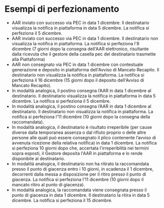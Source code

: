 # Esempi di perfezionamento

* AAR inviato con successo via PEC in data 1 dicembre. Il destinatario visualizza la notifica in piattaforma in data 5 dicembre. La notifica si perfeziona il 5 dicembre.
* AAR inviato con successo via PEC in data 1 dicembre. Il destinatario non visualizza la notifica in piattaforma. La notifica si perfeziona l'8 dicembre (7 giorni dopo la consegna dell'AAR elettronico, risultante dalla ricevuta che il gestore della casella pec del destinatario trasmette alla Piattaforma)
* AAR non consegnato via PEC in data 1 dicembre con contestuale generazione e deposito in piattaforma dell'Avviso di Mancato Recapito. Il destinatario non visualizza la notifica in piattaforma. La notifica si perfeziona il 16 dicembre (15 giorni dopo il deposito dell'Avviso di Mancato Recapito).
* In modalità analogica, il postino consegna l’AAR in data 1 dicembre al destinatario. Il destinatario visualizza la notifica in piattaforma in data 5 dicembre. La notifica si perfeziona il 5 dicembre.
* In modalità analogica, il postino consegna l’AAR in data 1 dicembre al destinatario. Il destinatario non visualizza la notifica in piattaforma. La notifica si perfeziona l'11 dicembre (10 giorni dopo la consegna della raccomandata).
* In modalità analogica, il destinatario è risultato irreperibile (per cause diverse dalla temporanea assenza o dal rifiuto proprio o delle altre persone alle quali può essere consegnato il plico contenente l’avviso di avvenuta ricezione della relativa notifica) in data 1 dicembre. La notifica si perfeziona 10 giorni dopo che, accertata l'irreperibilità nei termini sopra esposti, il Gestore deposita l'AAR in piattaforma e lo rende disponibile al destinatario.
* In modalità analogica, il destinatario non ha ritirato la raccomandata presso il punto di giacenza entro i 10 giorni, in scadenza il 1 dicembre, decorrenti dalla messa a disposizione per il ritiro presso il punto di giacenza. La notifica si perfeziona l'11 dicembre (10 giorni dopo il mancato ritiro al punto di giacenza).
* In modalità analogica, la raccomandata viene consegnata presso il punto di giacenza in data 1 dicembre. Il destinatario la ritira in data 5 dicembre. La notifica si perfeziona il 15 dicembre.
